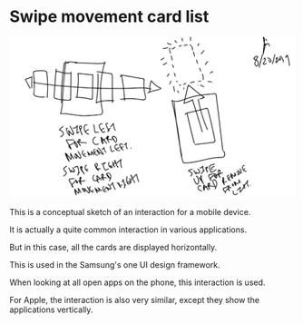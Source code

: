 # Swipe movement card list

![pic0](images/pic0.jpg)

This is a conceptual sketch of an interaction for a mobile device.

It is actually a quite common interaction in various applications.

But in this case, all the cards are displayed horizontally.

This is used in the Samsung's one UI design framework.

When looking at all open apps on the phone, this interaction is used.

For Apple, the interaction is also very similar, except they show the applications vertically.
